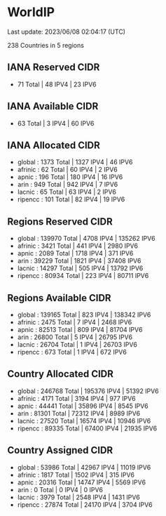 # WorldIP

Last update: 2023/06/08 02:04:17 (UTC)

238 Countries in 5 regions

## IANA Reserved CIDR

- 71 Total | 48 IPV4 | 23 IPV6

## IANA Available CIDR

- 63 Total | 3 IPV4 | 60 IPV6

## IANA Allocated CIDR

- global : 1373 Total | 1327 IPV4 | 46 IPV6
- afrinic : 62 Total | 60 IPV4 | 2 IPV6
- apnic : 196 Total | 180 IPV4 | 16 IPV6
- arin : 949 Total | 942 IPV4 | 7 IPV6
- lacnic : 65 Total | 63 IPV4 | 2 IPV6
- ripencc : 101 Total | 82 IPV4 | 19 IPV6

## Regions Reserved CIDR

- global : 139970 Total | 4708 IPV4 | 135262 IPV6
- afrinic : 3421 Total | 441 IPV4 | 2980 IPV6
- apnic : 2089 Total | 1718 IPV4 | 371 IPV6
- arin : 39229 Total | 1821 IPV4 | 37408 IPV6
- lacnic : 14297 Total | 505 IPV4 | 13792 IPV6
- ripencc : 80934 Total | 223 IPV4 | 80711 IPV6

## Regions Available CIDR

- global : 139165 Total | 823 IPV4 | 138342 IPV6
- afrinic : 2475 Total | 7 IPV4 | 2468 IPV6
- apnic : 82513 Total | 809 IPV4 | 81704 IPV6
- arin : 26800 Total | 5 IPV4 | 26795 IPV6
- lacnic : 26704 Total | 1 IPV4 | 26703 IPV6
- ripencc : 673 Total | 1 IPV4 | 672 IPV6

## Country Allocated CIDR

- global : 246768 Total | 195376 IPV4 | 51392 IPV6
- afrinic : 4171 Total | 3194 IPV4 | 977 IPV6
- apnic : 44441 Total | 35896 IPV4 | 8545 IPV6
- arin : 81301 Total | 72312 IPV4 | 8989 IPV6
- lacnic : 27520 Total | 16574 IPV4 | 10946 IPV6
- ripencc : 89335 Total | 67400 IPV4 | 21935 IPV6

## Country Assigned CIDR

- global : 53986 Total | 42967 IPV4 | 11019 IPV6
- afrinic : 1817 Total | 1502 IPV4 | 315 IPV6
- apnic : 20316 Total | 14747 IPV4 | 5569 IPV6
- arin : 0 Total | 0 IPV4 | 0 IPV6
- lacnic : 3979 Total | 2548 IPV4 | 1431 IPV6
- ripencc : 27874 Total | 24170 IPV4 | 3704 IPV6
